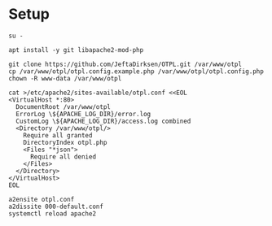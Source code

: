 # Setup
    su -
    
    apt install -y git libapache2-mod-php
    
    git clone https://github.com/JeftaDirksen/OTPL.git /var/www/otpl
    cp /var/www/otpl/otpl.config.example.php /var/www/otpl/otpl.config.php
    chown -R www-data /var/www/otpl
    
    cat >/etc/apache2/sites-available/otpl.conf <<EOL
    <VirtualHost *:80>
      DocumentRoot /var/www/otpl
      ErrorLog \${APACHE_LOG_DIR}/error.log
      CustomLog \${APACHE_LOG_DIR}/access.log combined
      <Directory /var/www/otpl/>
        Require all granted
        DirectoryIndex otpl.php
        <Files "*json">
          Require all denied
        </Files>
      </Directory>
    </VirtualHost>
    EOL
    
    a2ensite otpl.conf
    a2dissite 000-default.conf
    systemctl reload apache2
